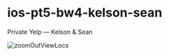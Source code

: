 # ios-pt5-bw4-kelson-sean
Private Yelp — Kelson &amp; Sean

![zoomOutViewLocs](https://user-images.githubusercontent.com/59428583/104632836-82b75e00-565b-11eb-8a87-972bc1896c59.gif)

